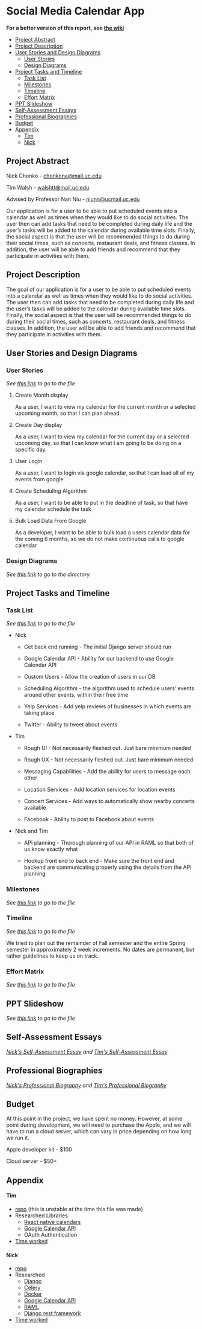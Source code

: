 # Social Media Calendar App

__For a better version of this report, see [the wiki](https://gitlab.com/jebidis93/cs5001/wikis/home)__

 - [Project Abstract](#project-abstract)
 - [Project Description](#project-description)
 - [User Stories and Design Diagrams](#user-stories-and-design-diagrams)
    - [User Stories](#user-stories)
    - [Design Diagrams](#design-diagrams)
 - [Project Tasks and Timeline](#project-tasks-and-timeline)
    - [Task List](#task-list)
    - [Milestones](#milestones)
    - [Timeline](#timeline)
    - [Effort Matrix](#effort-matrix)
 - [PPT Slideshow](#ppt-slideshow)
 - [Self-Assessment Essays](#self-assessment-essays)
 - [Professional Biographies](#professional-biographies)
 - [Budget](#budget)
 - [Appendix](#appendix)
    - [Tim](#tim)
    - [Nick](#nick)

## Project Abstract

Nick Chonko - chonkona@mail.uc.edu

Tim Walsh - walshtt@mail.uc.edu

Advised by Professor Nan Niu - niunn@ucmail.uc.edu

Our application is for a user to be able to put scheduled events into a calendar as well as times when they would like to do social activities. The user then can add tasks that need to be completed during daily life and the user’s tasks will be added to the calendar during available time slots. Finally, the social aspect is that the user will be recommended things to do during their social times, such as concerts, restaurant deals, and fitness classes. In addition, the user will be able to add friends and recommend that they participate in activities with them.

## Project Description

The goal of our application is for a user to be able to put scheduled events into a calendar as well as times when they would like to do social activities. The user then can add tasks that need to be completed during daily life and the user’s tasks will be added to the calendar during available time slots. Finally, the social aspect is that the user will be recommended things to do during their social times, such as concerts, restaurant deals, and fitness classes. In addition, the user will be able to add friends and recommend that they participate in activities with them.

## User Stories and Design Diagrams

### User Stories
_See [this link](https://gitlab.com/jebidis93/cs5001/blob/master/InitialUserStories.md) to go to the file_

1. Create Month display

    As a user, I want to view my calendar for the current month or a selected upcoming month, so that I can plan ahead.

2. Create Day display

    As a user, I want to view my calendar for the current day or a selected upcoming day, so that I can know what I am going to be doing on a specific day.

3. User Login

    As a user, I want to login via google calendar, so that I can load all of my events from google.

4. Create Scheduling Algorithm

    As a user, I want to be able to put in the deadline of task, so that have my calendar schedule the task

5. Bulk Load Data From Google

    As a developer, I want to be able to bulk load a users calendar data for the coming 6 months, so we do not make continuous calls to google calendar


### Design Diagrams
_See [this link](https://gitlab.com/jebidis93/cs5001/tree/master/diagrams) to go to the directory_

## Project Tasks and Timeline

### Task List
_See [this link](https://gitlab.com/jebidis93/cs5001/blob/master/Tasks.md) to go to the file_

- Nick

  - Get back end running - The initial Django server should run

  - Google Calendar API - Ability for our backend to use Google Calendar API

  - Custom Users - Allow the creation of users in our DB

  - Scheduling Algorithm - the algorithm used to schedule users’ events around other events, within their free time

  - Yelp Services - Add yelp reviews of businesses in which events are taking place

  - Twitter - Ability to tweet about events

- Tim

  - Rough UI - Not necessarily fleshed out.  Just bare minimum needed

  - Rough UX - Not necessarily fleshed out.  Just bare minimum needed

  - Messaging Capabilities - Add the ability for users to message each other

  - Location Services - Add location services for location events

  - Concert Services - Add ways to automatically show nearby concerts available

  - Facebook - Ability to post to Facebook about events

- Nick and Tim

  - API planning - Thorough planning of our API in RAML so that both of us know exactly what

  - Hookup front end to back end - Make sure the front end and backend are communicating properly using the details from the API planning

### Milestones
_See [this link](https://gitlab.com/jebidis93/cs5001/blob/master/milestones.PNG) to go to the file_

### Timeline
_See [this link](https://gitlab.com/jebidis93/cs5001/blob/master/timeline.PNG) to go to the file_

We tried to plan out the remainder of Fall semester and the entire Spring semester in approximately 2 week increments.  No dates are permanent, but rather guidelines to keep us on track. 

### Effort Matrix
_See [this link](https://gitlab.com/jebidis93/cs5001/blob/master/effort-matrix.PNG) to go to the file_

## PPT Slideshow
_See [this link](https://gitlab.com/jebidis93/cs5001/blob/master/final-presentation.pptx) to go to the file_

## Self-Assessment Essays
_[Nick's Self-Assessment Essay](https://gitlab.com/jebidis93/cs5001/blob/master/chonko-assignment-3.docx) and [Tim's Self-Assessment Essay](https://gitlab.com/jebidis93/cs5001/blob/master/walsh-assignment-3.md)_



## Professional Biographies
_[Nick's Professional Biography](https://gitlab.com/jebidis93/cs5001/blob/master/chonko-biography.md) and [Tim's Professional Biography](https://gitlab.com/jebidis93/cs5001/blob/master/walsh-biography.md)_

## Budget

At this point in the project, we have spent no money.  However, at some point during development, we will need to purchase the Apple, and we will have to run a cloud server, which can vary in price depending on how long we run it.

Apple developer kit - $100

Cloud server - $50+

## Appendix

#### Tim

- [repo](https://gitlab.com/walshts97/react-native-social-calendar/edit#js-shared-permissions) (this is unstable at the time this file was made)
- Researched Libraries
   - [React native calendars](https://github.com/wix/react-native-calendars)
   - [Google Calendar API](https://developers.google.com/calendar)
   - OAuth Authentication
- [Time worked](https://gitlab.com/jebidis93/cs5001/blob/master/Tim%20Work%20log.xlsx)

#### Nick

 - [repo](https://gitlab.com/jebidis93/senior-design-backend)
 - Researched
   - [Django](https://docs.djangoproject.com/en/2.2/)
   - [Celery](https://docs.celeryproject.org/en/latest/)
   - [Docker](https://docs.docker.com/)
   - [Google Calendar API](https://developers.google.com/calendar)
   - [RAML](https://raml.org/developers/document-your-api)
   - [Django rest framework](https://www.django-rest-framework.org/)
 - [Time worked](https://gitlab.com/jebidis93/cs5001/blob/master/chonko-fall-progress.xlsx)
